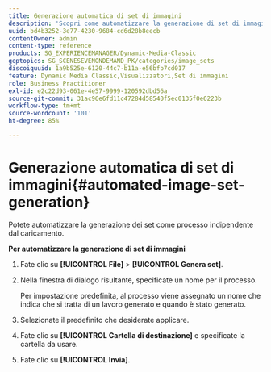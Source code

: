 ```yaml
---
title: Generazione automatica di set di immagini
description: 'Scopri come automatizzare la generazione di set di immagini. '
uuid: bd4b3252-3e77-4230-9684-cd6d28b8eecb
contentOwner: admin
content-type: reference
products: SG_EXPERIENCEMANAGER/Dynamic-Media-Classic
geptopics: SG_SCENESEVENONDEMAND_PK/categories/image_sets
discoiquuid: 1a9b525e-6120-44c7-b11a-e56bfb7cd017
feature: Dynamic Media Classic,Visualizzatori,Set di immagini
role: Business Practitioner
exl-id: e2c22d93-061e-4e57-9999-120592dbd56a
source-git-commit: 31ac96e6fd11c47284d58540f5ec0135f0e6223b
workflow-type: tm+mt
source-wordcount: '101'
ht-degree: 85%

---
```


# Generazione automatica di set di immagini{#automated-image-set-generation}

<!-- 

Comment Type: remark
Last Modified By: 
Last Modified Date: 

<p>New for 6.5</p>

 -->

Potete automatizzare la generazione dei set come processo indipendente dal caricamento.

**Per automatizzare la generazione di set di immagini**

1. Fate clic su **[!UICONTROL File]** > **[!UICONTROL Genera set]**.
1. Nella finestra di dialogo risultante, specificate un nome per il processo.

   Per impostazione predefinita, al processo viene assegnato un nome che indica che si tratta di un lavoro generato e quando è stato generato.

1. Selezionate il predefinito che desiderate applicare.
1. Fate clic su **[!UICONTROL Cartella di destinazione]** e specificate la cartella da usare.
1. Fate clic su **[!UICONTROL Invia]**.
